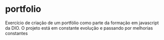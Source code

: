 # portfolio
Exercício de criação de um portfólio como parte da formação em javascript da DIO.
O projeto está em constante evolução e passando por melhorias constantes

